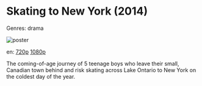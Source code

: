 # Skating to New York (2014)

Genres: drama

![poster](http://image.tmdb.org/t/p/w500/AeHgpnbU9raQUaWXk0491rKQNKm.jpg)

en:
  [720p](magnet:?xt=urn:btih:48452339E205C0FCDC37840DC18CBB50644FB6F1&tr=udp://glotorrents.pw:6969/announce&tr=udp://tracker.opentrackr.org:1337/announce&tr=udp://torrent.gresille.org:80/announce&tr=udp://tracker.openbittorrent.com:80&tr=udp://tracker.coppersurfer.tk:6969&tr=udp://tracker.leechers-paradise.org:6969&tr=udp://p4p.arenabg.ch:1337&tr=udp://tracker.internetwarriors.net:1337)
  [1080p](magnet:?xt=urn:btih:AE2789364C377C5817F874BFDE869AC544EE9410&tr=udp://glotorrents.pw:6969/announce&tr=udp://tracker.opentrackr.org:1337/announce&tr=udp://torrent.gresille.org:80/announce&tr=udp://tracker.openbittorrent.com:80&tr=udp://tracker.coppersurfer.tk:6969&tr=udp://tracker.leechers-paradise.org:6969&tr=udp://p4p.arenabg.ch:1337&tr=udp://tracker.internetwarriors.net:1337)
  


The coming-of-age journey of 5 teenage boys who leave their small, Canadian town behind and risk skating across Lake Ontario to New York on the coldest day of the year.
